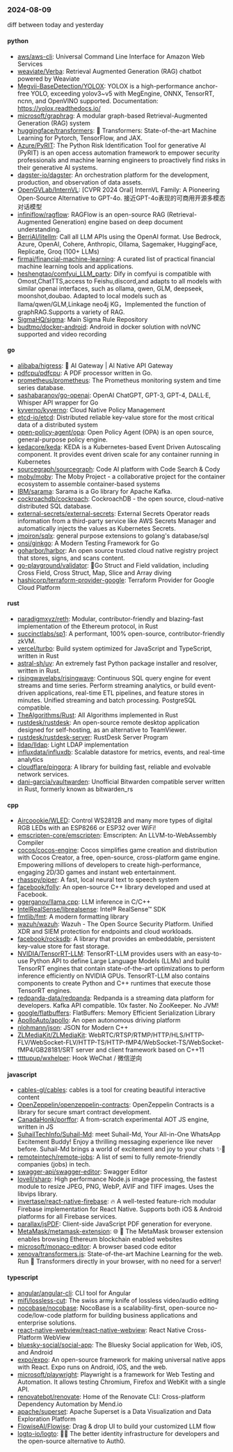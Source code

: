 ### 2024-08-09
diff between today and yesterday

#### python
* [aws/aws-cli](https://github.com/aws/aws-cli): Universal Command Line Interface for Amazon Web Services
* [weaviate/Verba](https://github.com/weaviate/Verba): Retrieval Augmented Generation (RAG) chatbot powered by Weaviate
* [Megvii-BaseDetection/YOLOX](https://github.com/Megvii-BaseDetection/YOLOX): YOLOX is a high-performance anchor-free YOLO, exceeding yolov3~v5 with MegEngine, ONNX, TensorRT, ncnn, and OpenVINO supported. Documentation: https://yolox.readthedocs.io/
* [microsoft/graphrag](https://github.com/microsoft/graphrag): A modular graph-based Retrieval-Augmented Generation (RAG) system
* [huggingface/transformers](https://github.com/huggingface/transformers): 🤗 Transformers: State-of-the-art Machine Learning for Pytorch, TensorFlow, and JAX.
* [Azure/PyRIT](https://github.com/Azure/PyRIT): The Python Risk Identification Tool for generative AI (PyRIT) is an open access automation framework to empower security professionals and machine learning engineers to proactively find risks in their generative AI systems.
* [dagster-io/dagster](https://github.com/dagster-io/dagster): An orchestration platform for the development, production, and observation of data assets.
* [OpenGVLab/InternVL](https://github.com/OpenGVLab/InternVL): [CVPR 2024 Oral] InternVL Family: A Pioneering Open-Source Alternative to GPT-4o. 接近GPT-4o表现的可商用开源多模态对话模型
* [infiniflow/ragflow](https://github.com/infiniflow/ragflow): RAGFlow is an open-source RAG (Retrieval-Augmented Generation) engine based on deep document understanding.
* [BerriAI/litellm](https://github.com/BerriAI/litellm): Call all LLM APIs using the OpenAI format. Use Bedrock, Azure, OpenAI, Cohere, Anthropic, Ollama, Sagemaker, HuggingFace, Replicate, Groq (100+ LLMs)
* [firmai/financial-machine-learning](https://github.com/firmai/financial-machine-learning): A curated list of practical financial machine learning tools and applications.
* [heshengtao/comfyui_LLM_party](https://github.com/heshengtao/comfyui_LLM_party): Dify in comfyui is compatible with Omost,ChatTTS,access to Feishu,discord,and adapts to all models with similar openai interfaces, such as ollama, qwen, GLM, deepseek, moonshot,doubao. Adapted to local models such as llama/qwen/GLM,Linkage neo4j KG，Implemented the function of graphRAG.Supports a variety of RAG.
* [SigmaHQ/sigma](https://github.com/SigmaHQ/sigma): Main Sigma Rule Repository
* [budtmo/docker-android](https://github.com/budtmo/docker-android): Android in docker solution with noVNC supported and video recording

#### go
* [alibaba/higress](https://github.com/alibaba/higress): 🤖 AI Gateway | AI Native API Gateway
* [pdfcpu/pdfcpu](https://github.com/pdfcpu/pdfcpu): A PDF processor written in Go.
* [prometheus/prometheus](https://github.com/prometheus/prometheus): The Prometheus monitoring system and time series database.
* [sashabaranov/go-openai](https://github.com/sashabaranov/go-openai): OpenAI ChatGPT, GPT-3, GPT-4, DALL·E, Whisper API wrapper for Go
* [kyverno/kyverno](https://github.com/kyverno/kyverno): Cloud Native Policy Management
* [etcd-io/etcd](https://github.com/etcd-io/etcd): Distributed reliable key-value store for the most critical data of a distributed system
* [open-policy-agent/opa](https://github.com/open-policy-agent/opa): Open Policy Agent (OPA) is an open source, general-purpose policy engine.
* [kedacore/keda](https://github.com/kedacore/keda): KEDA is a Kubernetes-based Event Driven Autoscaling component. It provides event driven scale for any container running in Kubernetes
* [sourcegraph/sourcegraph](https://github.com/sourcegraph/sourcegraph): Code AI platform with Code Search & Cody
* [moby/moby](https://github.com/moby/moby): The Moby Project - a collaborative project for the container ecosystem to assemble container-based systems
* [IBM/sarama](https://github.com/IBM/sarama): Sarama is a Go library for Apache Kafka.
* [cockroachdb/cockroach](https://github.com/cockroachdb/cockroach): CockroachDB - the open source, cloud-native distributed SQL database.
* [external-secrets/external-secrets](https://github.com/external-secrets/external-secrets): External Secrets Operator reads information from a third-party service like AWS Secrets Manager and automatically injects the values as Kubernetes Secrets.
* [jmoiron/sqlx](https://github.com/jmoiron/sqlx): general purpose extensions to golang's database/sql
* [onsi/ginkgo](https://github.com/onsi/ginkgo): A Modern Testing Framework for Go
* [goharbor/harbor](https://github.com/goharbor/harbor): An open source trusted cloud native registry project that stores, signs, and scans content.
* [go-playground/validator](https://github.com/go-playground/validator): 💯Go Struct and Field validation, including Cross Field, Cross Struct, Map, Slice and Array diving
* [hashicorp/terraform-provider-google](https://github.com/hashicorp/terraform-provider-google): Terraform Provider for Google Cloud Platform

#### rust
* [paradigmxyz/reth](https://github.com/paradigmxyz/reth): Modular, contributor-friendly and blazing-fast implementation of the Ethereum protocol, in Rust
* [succinctlabs/sp1](https://github.com/succinctlabs/sp1): A performant, 100% open-source, contributor-friendly zkVM.
* [vercel/turbo](https://github.com/vercel/turbo): Build system optimized for JavaScript and TypeScript, written in Rust
* [astral-sh/uv](https://github.com/astral-sh/uv): An extremely fast Python package installer and resolver, written in Rust.
* [risingwavelabs/risingwave](https://github.com/risingwavelabs/risingwave): Continuous SQL query engine for event streams and time series. Perform streaming analytics, or build event-driven applications, real-time ETL pipelines, and feature stores in minutes. Unified streaming and batch processing. PostgreSQL compatible.
* [TheAlgorithms/Rust](https://github.com/TheAlgorithms/Rust): All Algorithms implemented in Rust
* [rustdesk/rustdesk](https://github.com/rustdesk/rustdesk): An open-source remote desktop application designed for self-hosting, as an alternative to TeamViewer.
* [rustdesk/rustdesk-server](https://github.com/rustdesk/rustdesk-server): RustDesk Server Program
* [lldap/lldap](https://github.com/lldap/lldap): Light LDAP implementation
* [influxdata/influxdb](https://github.com/influxdata/influxdb): Scalable datastore for metrics, events, and real-time analytics
* [cloudflare/pingora](https://github.com/cloudflare/pingora): A library for building fast, reliable and evolvable network services.
* [dani-garcia/vaultwarden](https://github.com/dani-garcia/vaultwarden): Unofficial Bitwarden compatible server written in Rust, formerly known as bitwarden_rs

#### cpp
* [Aircoookie/WLED](https://github.com/Aircoookie/WLED): Control WS2812B and many more types of digital RGB LEDs with an ESP8266 or ESP32 over WiFi!
* [emscripten-core/emscripten](https://github.com/emscripten-core/emscripten): Emscripten: An LLVM-to-WebAssembly Compiler
* [cocos/cocos-engine](https://github.com/cocos/cocos-engine): Cocos simplifies game creation and distribution with Cocos Creator, a free, open-source, cross-platform game engine. Empowering millions of developers to create high-performance, engaging 2D/3D games and instant web entertainment.
* [rhasspy/piper](https://github.com/rhasspy/piper): A fast, local neural text to speech system
* [facebook/folly](https://github.com/facebook/folly): An open-source C++ library developed and used at Facebook.
* [ggerganov/llama.cpp](https://github.com/ggerganov/llama.cpp): LLM inference in C/C++
* [IntelRealSense/librealsense](https://github.com/IntelRealSense/librealsense): Intel® RealSense™ SDK
* [fmtlib/fmt](https://github.com/fmtlib/fmt): A modern formatting library
* [wazuh/wazuh](https://github.com/wazuh/wazuh): Wazuh - The Open Source Security Platform. Unified XDR and SIEM protection for endpoints and cloud workloads.
* [facebook/rocksdb](https://github.com/facebook/rocksdb): A library that provides an embeddable, persistent key-value store for fast storage.
* [NVIDIA/TensorRT-LLM](https://github.com/NVIDIA/TensorRT-LLM): TensorRT-LLM provides users with an easy-to-use Python API to define Large Language Models (LLMs) and build TensorRT engines that contain state-of-the-art optimizations to perform inference efficiently on NVIDIA GPUs. TensorRT-LLM also contains components to create Python and C++ runtimes that execute those TensorRT engines.
* [redpanda-data/redpanda](https://github.com/redpanda-data/redpanda): Redpanda is a streaming data platform for developers. Kafka API compatible. 10x faster. No ZooKeeper. No JVM!
* [google/flatbuffers](https://github.com/google/flatbuffers): FlatBuffers: Memory Efficient Serialization Library
* [ApolloAuto/apollo](https://github.com/ApolloAuto/apollo): An open autonomous driving platform
* [nlohmann/json](https://github.com/nlohmann/json): JSON for Modern C++
* [ZLMediaKit/ZLMediaKit](https://github.com/ZLMediaKit/ZLMediaKit): WebRTC/RTSP/RTMP/HTTP/HLS/HTTP-FLV/WebSocket-FLV/HTTP-TS/HTTP-fMP4/WebSocket-TS/WebSocket-fMP4/GB28181/SRT server and client framework based on C++11
* [ttttupup/wxhelper](https://github.com/ttttupup/wxhelper): Hook WeChat / 微信逆向

#### javascript
* [cables-gl/cables](https://github.com/cables-gl/cables): cables is a tool for creating beautiful interactive content
* [OpenZeppelin/openzeppelin-contracts](https://github.com/OpenZeppelin/openzeppelin-contracts): OpenZeppelin Contracts is a library for secure smart contract development.
* [CanadaHonk/porffor](https://github.com/CanadaHonk/porffor): A from-scratch experimental AOT JS engine, written in JS
* [SuhailTechInfo/Suhail-Md](https://github.com/SuhailTechInfo/Suhail-Md): meet Suhail-Md, Your All-in-One WhatsApp Excitement Buddy! Enjoy a thrilling messaging experience like never before. Suhail-Md brings a world of excitement and joy to your chats ✨🤖
* [remoteintech/remote-jobs](https://github.com/remoteintech/remote-jobs): A list of semi to fully remote-friendly companies (jobs) in tech.
* [swagger-api/swagger-editor](https://github.com/swagger-api/swagger-editor): Swagger Editor
* [lovell/sharp](https://github.com/lovell/sharp): High performance Node.js image processing, the fastest module to resize JPEG, PNG, WebP, AVIF and TIFF images. Uses the libvips library.
* [invertase/react-native-firebase](https://github.com/invertase/react-native-firebase): 🔥 A well-tested feature-rich modular Firebase implementation for React Native. Supports both iOS & Android platforms for all Firebase services.
* [parallax/jsPDF](https://github.com/parallax/jsPDF): Client-side JavaScript PDF generation for everyone.
* [MetaMask/metamask-extension](https://github.com/MetaMask/metamask-extension): 🌐 🔌 The MetaMask browser extension enables browsing Ethereum blockchain enabled websites
* [microsoft/monaco-editor](https://github.com/microsoft/monaco-editor): A browser based code editor
* [xenova/transformers.js](https://github.com/xenova/transformers.js): State-of-the-art Machine Learning for the web. Run 🤗 Transformers directly in your browser, with no need for a server!

#### typescript
* [angular/angular-cli](https://github.com/angular/angular-cli): CLI tool for Angular
* [mifi/lossless-cut](https://github.com/mifi/lossless-cut): The swiss army knife of lossless video/audio editing
* [nocobase/nocobase](https://github.com/nocobase/nocobase): NocoBase is a scalability-first, open-source no-code/low-code platform for building business applications and enterprise solutions.
* [react-native-webview/react-native-webview](https://github.com/react-native-webview/react-native-webview): React Native Cross-Platform WebView
* [bluesky-social/social-app](https://github.com/bluesky-social/social-app): The Bluesky Social application for Web, iOS, and Android
* [expo/expo](https://github.com/expo/expo): An open-source framework for making universal native apps with React. Expo runs on Android, iOS, and the web.
* [microsoft/playwright](https://github.com/microsoft/playwright): Playwright is a framework for Web Testing and Automation. It allows testing Chromium, Firefox and WebKit with a single API.
* [renovatebot/renovate](https://github.com/renovatebot/renovate): Home of the Renovate CLI: Cross-platform Dependency Automation by Mend.io
* [apache/superset](https://github.com/apache/superset): Apache Superset is a Data Visualization and Data Exploration Platform
* [FlowiseAI/Flowise](https://github.com/FlowiseAI/Flowise): Drag & drop UI to build your customized LLM flow
* [logto-io/logto](https://github.com/logto-io/logto): 🧑‍🚀 The better identity infrastructure for developers and the open-source alternative to Auth0.
